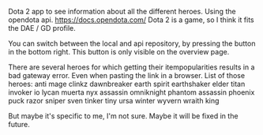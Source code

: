 Dota 2 app to see information about all the different heroes.
Using the opendota api.
https://docs.opendota.com/
Dota 2 is a game, so I think it fits the DAE / GD profile.

You can switch between the local and api repository, by pressing the button in the bottom right. This button is only visible on the overview page.

There are several heroes for which getting their itempopularities results in a bad gateway error.
Even when pasting the link in a browser.
List of those heroes:
anti mage 
clinkz 
dawnbreaker 
earth spirit 
earthshaker 
elder titan 
invoker
io
lycan
muerta
nyx assassin
omniknight
phantom assassin
phoenix
puck
razor
sniper
sven
tinker
tiny
ursa
winter wyvern
wraith king

But maybe it's specific to me, I'm not sure.
Maybe it will be fixed in the future.
